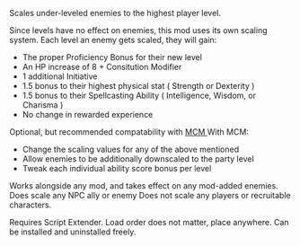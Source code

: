 Scales under-leveled enemies to the highest player level.

Since levels have no effect on enemies, this mod uses its own scaling system.
Each level an enemy gets scaled, they will gain:
- The proper Proficiency Bonus for their new level
- An HP increase of 8 + Consitution Modifier
- 1 additional Initiative
- 1.5 bonus to their highest physical stat ( Strength or Dexterity )
- 1.5 bonus to their Spellcasting Ability ( Intelligence, Wisdom, or Charisma )
- No change in rewarded experience

Optional, but recommended compatability with [ MCM ]( https://www.nexusmods.com/baldursgate3/mods/9162 )
With MCM:
- Change the scaling values for any of the above mentioned
- Allow enemies to be additionally downscaled to the party level
- Tweak each individual ability score bonus per level

Works alongside any mod, and takes effect on any mod-added enemies.
Does scale any NPC ally or enemy
Does not scale any players or recruitable characters.

Requires Script Extender.
Load order does not matter, place anywhere.
Can be installed and uninstalled freely.